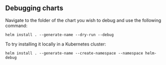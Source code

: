 ## Debugging charts

Navigate to the folder of the chart you wish to debug and use the following command:
```console
helm install . --generate-name --dry-run --debug
```

To try installing it locally in a Kubernetes cluster:
```console
helm install . --generate-name --create-namespace --namespace helm-debug
```
